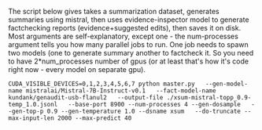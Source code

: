 

The script below gives takes a summarization dataset, generates summaries using mistral, then uses evidence-inspector model to generate factchecking reports (evidence+suggested edits), then saves it on disk.
Most arguments are self-explanatory, except one - the num-processes  argument tells you how many parallel jobs to run. One job needs to spawn two models (one to generate summary another to factcheck it. So you need to have 2*num_processes number of gpus (or at least that's how it's code right now - every model on separate gpu).
  
`CUDA_VISIBLE_DEVICES=0,1,2,3,4,5,6,7 python master.py  
--gen-model-name mistralai/Mistral-7B-Instruct-v0.1  
--fact-model-name kundank/genaudit-usb-flanul2  
--output-file ./xsum-mistral-topp_0.9-temp_1.0.jsonl  
--base-port 8900 --num-processes 4 --gen-dosample  
--gen-top-p 0.9 --gen-temperature 1.0 --dsname xsum  
--do-truncate --max-input-len 2000 --max-predict 40`
